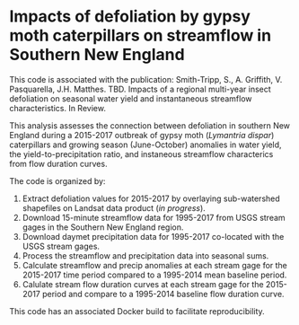 # Impacts of defoliation by gypsy moth caterpillars on streamflow in Southern New England

This code is associated with the publication: Smith-Tripp, S., A. Griffith, V. Pasquarella, J.H. Matthes. TBD. Impacts of a regional multi-year insect defoliation on seasonal water yield and instantaneous streamflow characteristics. In Review.

This analysis assesses the connection between defoliation in southern New England during a 2015-2017 outbreak of gypsy moth (*Lymantria dispar*) caterpillars and growing season (June-October) anomalies in water yield, the yield-to-precipitation ratio, and instaneous streamflow characterics from flow duration curves.

The code is organized by: 
1. Extract defoliation values for 2015-2017 by overlaying sub-watershed shapefiles on Landsat data product (*in progress*). 
2. Download 15-minute streamflow data for 1995-2017 from USGS stream gages in the Southern New England region. 
3. Download daymet precipitation data for 1995-2017 co-located with the USGS stream gages.
4. Process the streamflow and precipitation data into seasonal sums.
5. Calculate streamflow and precip anomalies at each stream gage for the 2015-2017 time period compared to a 1995-2014 mean baseline period.
6. Calulate stream flow duration curves at each stream gage for the 2015-2017 period and compare to a 1995-2014 baseline flow duration curve.

This code has an associated Docker build to facilitate reproducibility. 
